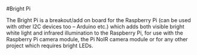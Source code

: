 <!--
---
name: My Add-on Board
class: board
type: led
formfactor: Custom
manufacturer: Pi Supply
description: The Bright Pi adds both visible bright white light and infrared illumination to the Raspberry Pi camera.
url: https://www.kickstarter.com/projects/pisupply/bright-pi-bright-white-and-ir-camera-light-for-ras
github: https://github.com/PiSupply/BrighPi
buy: https://www.pi-supply.com/product/bright-pi-bright-white-ir-camera-light-raspberry-pi/
image: 'bright-pi.png'
pincount: 4
eeprom: no
power: 5v
  '1':
  '2':
ground:
  '6':
  '9':
  '14':
  '20':
  '25':
  '30':
  '34':
  '39':
pin:
  '4':
    mode: i2c
  '5':
    mode: i2c
i2c:
  '0x70':
    name: LED Driver
    device: SC620
-->
#Bright Pi

The Bright Pi is a breakout/add on board for the Raspberry Pi (can be used with other I2C devices too – Arduino etc.) which adds both visible bright white light and infrared illumination to the Raspberry Pi, for use with the Raspberry Pi camera module, the Pi NoIR camera module or for any other project which requires bright LEDs.
